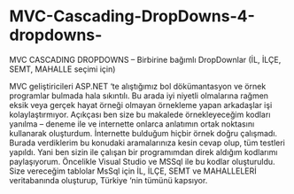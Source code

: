 MVC-Cascading-DropDowns-4-dropdowns-
====================================

MVC CASCADING DROPDOWNS – Birbirine bağımlı DropDownlar   (İL, İLÇE, SEMT, MAHALLE seçimi için)

MVC geliştiricileri ASP.NET ‘te alıştığımız bol dökümantasyon ve örnek programlar bulmada hala sıkıntılı. Bu arada iyi niyetli olmalarına rağmen eksik veya gerçek hayat örneği olmayan  örnekleme yapan arkadaşlar işi kolaylaştırmıyor. Açıkçası ben size bu makalede örnekleyeceğim kodları yanılma – deneme ile ve internette onlarca anlatımın ortak noktasını kullanarak oluşturdum. İnternette bulduğum hiçbir örnek doğru çalışmadı. Burada verdiklerim bu konudaki aramalarınıza kesin cevap olup, tüm testleri yapıldı. Yani ben sizin ile çalışan bir programımdan direk aldığım kodlarımı paylaşıyorum. Öncelikle Visual Studio ve MSSql ile bu kodlar oluşturuldu. Size vereceğim tablolar MsSql için İL, İLÇE, SEMT ve MAHALLELERİ veritabanında oluşturup, Türkiye ‘nin tümünü kapsıyor. 
